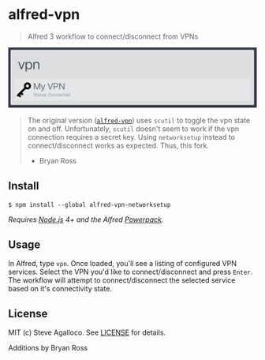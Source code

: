 # alfred-vpn

> Alfred 3 workflow to connect/disconnect from VPNs

<img src="screenshot.png" width="649"/>

> The original version ([`alfred-vpn`](https://github.com/stve/alfred-vpn)) uses
> `scutil` to toggle the vpn state on and off. Unfortunately, `scutil` doesn't
> seem to work if the vpn connection requires a secret key. Using `networksetup`
> instead to connect/disconnect works as expected. Thus, this fork.
>
> - Bryan Ross

## Install

```
$ npm install --global alfred-vpn-networksetup
```

*Requires [Node.js](https://nodejs.org) 4+ and the Alfred
[Powerpack](https://www.alfredapp.com/powerpack/).*


## Usage

In Alfred, type `vpn`. Once loaded, you'll see a listing of configured VPN
services. Select the VPN you'd like to connect/disconnect and press `Enter`. The
workflow will attempt to connect/disconnect the selected service based on it's
connectivity state.


## License

MIT (c) Steve Agalloco. See
[LICENSE](https://github.com/stve/alfred-vpn/blob/master/LICENSE.md) for
details.

Additions by Bryan Ross
